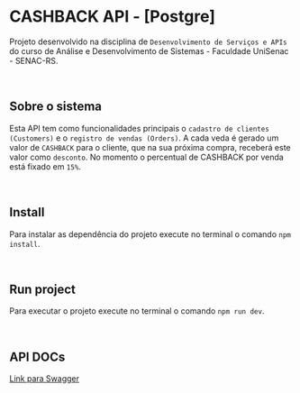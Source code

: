 # CASHBACK API - [Postgre]

Projeto desenvolvido na disciplina de `Desenvolvimento de Serviços e APIs` do curso de Análise e Desenvolvimento de Sistemas - Faculdade UniSenac - SENAC-RS.

<br>

## Sobre o sistema

Esta API tem como funcionalidades principais o `cadastro de clientes (Customers)` e o `registro de vendas (Orders)`. A cada veda é gerado um valor de `CASHBACK` para o cliente, que na sua próxima compra, receberá este valor como `desconto`. No momento o percentual de CASHBACK por venda está fixado em `15%`.

<br>

## Install

Para instalar as dependência do projeto execute no terminal o comando `npm install`.

<br>

## Run project

Para executar o projeto execute no terminal o comando `npm run dev`.

<br>

## API DOCs

[Link para Swagger](https://cashback-api-postgres-7a63839211da.herokuapp.com/api-docs/)
